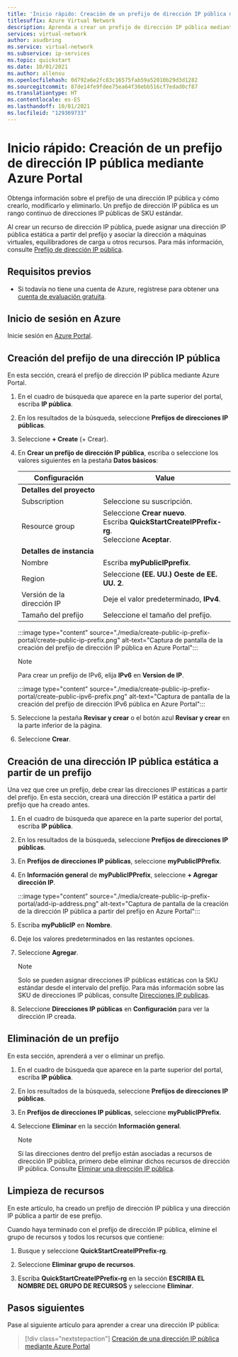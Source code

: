 ```yaml
---
title: 'Inicio rápido: Creación de un prefijo de dirección IP pública mediante Azure Portal'
titlesuffix: Azure Virtual Network
description: Aprenda a crear un prefijo de dirección IP pública mediante Azure Portal.
services: virtual-network
author: asudbring
ms.service: virtual-network
ms.subservice: ip-services
ms.topic: quickstart
ms.date: 10/01/2021
ms.author: allensu
ms.openlocfilehash: 0d792a6e2fc83c16575fab59a52010b29d3d1282
ms.sourcegitcommit: 87de14fe9fdee75ea64f30ebb516cf7edad0cf87
ms.translationtype: HT
ms.contentlocale: es-ES
ms.lasthandoff: 10/01/2021
ms.locfileid: "129369733"
---
```

# <a name="quickstart-create-a-public-ip-address-prefix-using-the-azure-portal"></a>Inicio rápido: Creación de un prefijo de dirección IP pública mediante Azure Portal

Obtenga información sobre el prefijo de una dirección IP pública y cómo crearlo, modificarlo y eliminarlo. Un prefijo de dirección IP pública es un rango continuo de direcciones IP públicas de SKU estándar. 

Al crear un recurso de dirección IP pública, puede asignar una dirección IP pública estática a partir del prefijo y asociar la dirección a máquinas virtuales, equilibradores de carga u otros recursos. Para más información, consulte [Prefijo de dirección IP pública](public-ip-address-prefix.md).

## <a name="prerequisites"></a>Requisitos previos

- Si todavía no tiene una cuenta de Azure, regístrese para obtener una [cuenta de evaluación gratuita](https://azure.microsoft.com/free).

## <a name="sign-in-to-azure"></a>Inicio de sesión en Azure

Inicie sesión en [Azure Portal](https://portal.azure.com).

## <a name="create-a-public-ip-address-prefix"></a>Creación del prefijo de una dirección IP pública

En esta sección, creará el prefijo de dirección IP pública mediante Azure Portal.

1. En el cuadro de búsqueda que aparece en la parte superior del portal, escriba **IP pública**.

2. En los resultados de la búsqueda, seleccione **Prefijos de direcciones IP públicas**.

3. Seleccione **+ Create** (+ Crear).

4. En **Crear un prefijo de dirección IP pública**, escriba o seleccione los valores siguientes en la pestaña **Datos básicos**:

    | Configuración | Value |
    | ------- | ----- |
    | **Detalles del proyecto** |   |
    | Subscription | Seleccione su suscripción. |
    | Resource group | Seleccione **Crear nuevo**. </br> Escriba **QuickStartCreateIPPrefix-rg**. </br> Seleccione **Aceptar**. |
    | **Detalles de instancia** |   |
    | Nombre | Escriba **myPublicIPprefix**. |
    | Region | Seleccione **(EE. UU.) Oeste de EE. UU. 2**. |
    | Versión de la dirección IP | Deje el valor predeterminado, **IPv4**. |
    | Tamaño del prefijo | Seleccione el tamaño del prefijo. |

    :::image type="content" source="./media/create-public-ip-prefix-portal/create-public-ip-prefix.png" alt-text="Captura de pantalla de la creación del prefijo de dirección IP pública en Azure Portal":::
    
    > [!NOTE]
    >Para crear un prefijo de IPv6, elija **IPv6** en **Version de IP**.

     :::image type="content" source="./media/create-public-ip-prefix-portal/create-public-ipv6-prefix.png" alt-text="Captura de pantalla de la creación del prefijo de dirección IPv6 pública en Azure Portal":::

5. Seleccione la pestaña **Revisar y crear** o el botón azul **Revisar y crear** en la parte inferior de la página.

6. Seleccione **Crear**.

## <a name="create-a-static-public-ip-address-from-a-prefix"></a>Creación de una dirección IP pública estática a partir de un prefijo

Una vez que cree un prefijo, debe crear las direcciones IP estáticas a partir del prefijo. En esta sección, creará una dirección IP estática a partir del prefijo que ha creado antes.

1. En el cuadro de búsqueda que aparece en la parte superior del portal, escriba **IP pública**.

2. En los resultados de la búsqueda, seleccione **Prefijos de direcciones IP públicas**.

3. En **Prefijos de direcciones IP públicas**, seleccione **myPublicIPPrefix**.

4. En **Información general** de **myPublicIPPrefix**, seleccione **+ Agregar dirección IP**.

    :::image type="content" source="./media/create-public-ip-prefix-portal/add-ip-address.png" alt-text="Captura de pantalla de la creación de la dirección IP pública a partir del prefijo en Azure Portal":::

5. Escriba **myPublicIP** en **Nombre**. 

6. Deje los valores predeterminados en las restantes opciones.

7. Seleccione **Agregar**.

    >[!NOTE]
    >Solo se pueden asignar direcciones IP públicas estáticas con la SKU estándar desde el intervalo del prefijo. Para más información sobre las SKU de direcciones IP públicas, consulte [Direcciones IP publicas](./public-ip-addresses.md#public-ip-addresses).

8. Seleccione **Direcciones IP públicas** en **Configuración** para ver la dirección IP creada.

## <a name="delete-a-prefix"></a>Eliminación de un prefijo

En esta sección, aprenderá a ver o eliminar un prefijo.

1. En el cuadro de búsqueda que aparece en la parte superior del portal, escriba **IP pública**.

2. En los resultados de la búsqueda, seleccione **Prefijos de direcciones IP públicas**.

3. En **Prefijos de direcciones IP públicas**, seleccione **myPublicIPPrefix**.

4. Seleccione **Eliminar** en la sección **Información general**.

    >[!NOTE]
    >Si las direcciones dentro del prefijo están asociadas a recursos de dirección IP pública, primero debe eliminar dichos recursos de dirección IP pública. Consulte [Eliminar una dirección IP pública](virtual-network-public-ip-address.md#view-modify-settings-for-or-delete-a-public-ip-address).

## <a name="clean-up-resources"></a>Limpieza de recursos

En este artículo, ha creado un prefijo de dirección IP pública y una dirección IP pública a partir de ese prefijo. 

Cuando haya terminado con el prefijo de dirección IP pública, elimine el grupo de recursos y todos los recursos que contiene:

1. Busque y seleccione **QuickStartCreateIPPrefix-rg**.

2. Seleccione **Eliminar grupo de recursos**.

3. Escriba **QuickStartCreateIPPrefix-rg** en la sección **ESCRIBA EL NOMBRE DEL GRUPO DE RECURSOS** y seleccione **Eliminar**.
## <a name="next-steps"></a>Pasos siguientes

Pase al siguiente artículo para aprender a crear una dirección IP pública:
> [!div class="nextstepaction"]
> [Creación de una dirección IP pública mediante Azure Portal](create-public-ip-portal.md)
